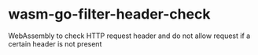 # wasm-go-filter-header-check
WebAssembly to check HTTP request header and do not allow request if a certain header is not present
